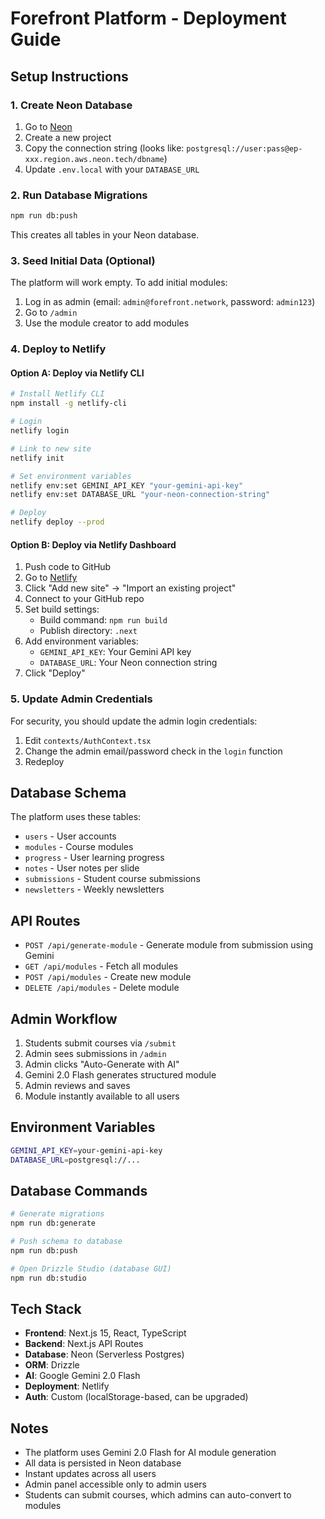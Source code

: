 # Forefront Platform - Deployment Guide

## Setup Instructions

### 1. Create Neon Database

1. Go to [Neon](https://neon.tech)
2. Create a new project
3. Copy the connection string (looks like: `postgresql://user:pass@ep-xxx.region.aws.neon.tech/dbname`)
4. Update `.env.local` with your `DATABASE_URL`

### 2. Run Database Migrations

```bash
npm run db:push
```

This creates all tables in your Neon database.

### 3. Seed Initial Data (Optional)

The platform will work empty. To add initial modules:
1. Log in as admin (email: `admin@forefront.network`, password: `admin123`)
2. Go to `/admin`
3. Use the module creator to add modules

### 4. Deploy to Netlify

#### Option A: Deploy via Netlify CLI

```bash
# Install Netlify CLI
npm install -g netlify-cli

# Login
netlify login

# Link to new site
netlify init

# Set environment variables
netlify env:set GEMINI_API_KEY "your-gemini-api-key"
netlify env:set DATABASE_URL "your-neon-connection-string"

# Deploy
netlify deploy --prod
```

#### Option B: Deploy via Netlify Dashboard

1. Push code to GitHub
2. Go to [Netlify](https://netlify.com)
3. Click "Add new site" → "Import an existing project"
4. Connect to your GitHub repo
5. Set build settings:
   - Build command: `npm run build`
   - Publish directory: `.next`
6. Add environment variables:
   - `GEMINI_API_KEY`: Your Gemini API key
   - `DATABASE_URL`: Your Neon connection string
7. Click "Deploy"

### 5. Update Admin Credentials

For security, you should update the admin login credentials:
1. Edit `contexts/AuthContext.tsx`
2. Change the admin email/password check in the `login` function
3. Redeploy

## Database Schema

The platform uses these tables:
- `users` - User accounts
- `modules` - Course modules
- `progress` - User learning progress
- `notes` - User notes per slide
- `submissions` - Student course submissions
- `newsletters` - Weekly newsletters

## API Routes

- `POST /api/generate-module` - Generate module from submission using Gemini
- `GET /api/modules` - Fetch all modules
- `POST /api/modules` - Create new module
- `DELETE /api/modules` - Delete module

## Admin Workflow

1. Students submit courses via `/submit`
2. Admin sees submissions in `/admin`
3. Admin clicks "Auto-Generate with AI"
4. Gemini 2.0 Flash generates structured module
5. Admin reviews and saves
6. Module instantly available to all users

## Environment Variables

```bash
GEMINI_API_KEY=your-gemini-api-key
DATABASE_URL=postgresql://...
```

## Database Commands

```bash
# Generate migrations
npm run db:generate

# Push schema to database
npm run db:push

# Open Drizzle Studio (database GUI)
npm run db:studio
```

## Tech Stack

- **Frontend**: Next.js 15, React, TypeScript
- **Backend**: Next.js API Routes
- **Database**: Neon (Serverless Postgres)
- **ORM**: Drizzle
- **AI**: Google Gemini 2.0 Flash
- **Deployment**: Netlify
- **Auth**: Custom (localStorage-based, can be upgraded)

## Notes

- The platform uses Gemini 2.0 Flash for AI module generation
- All data is persisted in Neon database
- Instant updates across all users
- Admin panel accessible only to admin users
- Students can submit courses, which admins can auto-convert to modules

